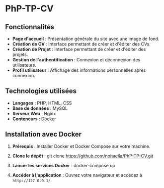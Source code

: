 # PhP-TP-CV

## Fonctionnalités

- **Page d'accueil** : Présentation générale du site avec une image de fond.
- **Création de CV** : Interface permettant de créer et d'éditer des CVs.
- **Création de Projet** : Interface permettant de créer et d'éditer des projets.
- **Gestion de l'authentification** : Connexion et déconnexion des utilisateurs.
- **Profil utilisateur** : Affichage des informations personnelles après connexion.

## Technologies utilisées

- **Langages** : PHP, HTML, CSS
- **Base de données** : MySQL 
- **Serveur Web** : Nginx
- **Conteneurs** : Docker

## Installation avec Docker

1. **Prérequis** : Installer Docker et Docker Compose sur votre machine.

2. **Clone le dépôt** :
   git clone https://github.com/nohaeila/PhP-TP-CV.git

3. **Lancer les services Docker** :
   docker-compose up 

4. **Accéder à l'application** : Ouvrez votre navigateur et accédez à `http://127.0.0.1/`.

